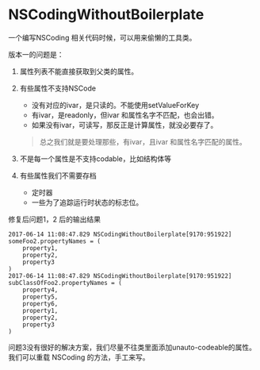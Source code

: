 # NSCodingWithoutBoilerplate

一个编写NSCoding 相关代码时候，可以用来偷懒的工具类。



版本一的问题是：

1. 属性列表不能直接获取到父类的属性。

2. 有些属性不支持NSCode
	* 没有对应的ivar，是只读的。不能使用setValueForKey
	* 有ivar，是readonly，但ivar 和属性名字不匹配，也会出错。
	* 如果没有ivar，可读写，那反正是计算属性，就没必要存了。

	> 总之我们就是要处理那些，有ivar，且ivar 和属性名字匹配的属性。
	
3.  不是每一个属性是不支持codable，比如结构体等

4.  有些属性我们不需要存档
	* 定时器
	* 一些为了追踪运行时状态的标志位。


修复后问题1，2 后的输出结果

```
2017-06-14 11:08:47.829 NSCodingWithoutBoilerplate[9170:951922] someFoo2.propertyNames = (
    property1,
    property2,
    property3
)
2017-06-14 11:08:47.829 NSCodingWithoutBoilerplate[9170:951922] subClassOfFoo2.propertyNames = (
    property4,
    property5,
    property6,
    property1,
    property2,
    property3
)	
```

问题3没有很好的解决方案，我们尽量不往类里面添加unauto-codeable的属性。我们可以重载 NSCoding 的方法，手工来写。

